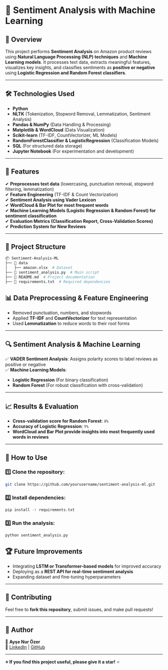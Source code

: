 # 📝 Sentiment Analysis with Machine Learning  

## 📌 Overview  
This project performs **Sentiment Analysis** on Amazon product reviews using **Natural Language Processing (NLP) techniques** and **Machine Learning models**. It processes text data, extracts meaningful features, visualizes key insights, and classifies sentiments as **positive or negative** using **Logistic Regression and Random Forest classifiers**.  

---

## 🛠 Technologies Used  
- **Python**  
- **NLTK** (Tokenization, Stopword Removal, Lemmatization, Sentiment Analysis)  
- **Pandas & NumPy** (Data Handling & Processing)  
- **Matplotlib & WordCloud** (Data Visualization)  
- **Scikit-learn** (TF-IDF, CountVectorizer, ML Models)  
- **RandomForestClassifier & LogisticRegression** (Classification Models)  
- **SQL** (For structured data storage)  
- **Jupyter Notebook** (For experimentation and development)  

---

## 🚀 Features  
✔ **Preprocesses text data** (lowercasing, punctuation removal, stopword filtering, lemmatization)  
✔ **Feature Engineering** (TF-IDF & Count Vectorization)  
✔ **Sentiment Analysis using Vader Lexicon**  
✔ **WordCloud & Bar Plot for most frequent words**  
✔ **Machine Learning Models (Logistic Regression & Random Forest) for sentiment classification**  
✔ **Evaluation Metrics (Classification Report, Cross-Validation Scores)**  
✔ **Prediction System for New Reviews**  

---

## 📂 Project Structure  
```bash
📦 Sentiment-Analysis-ML
├── 📂 data
│   ├── amazon.xlsx  # Dataset
├── 📜 sentiment_analysis.py  # Main script
├── 📜 README.md  # Project documentation
├── 📜 requirements.txt  # Required dependencies
```

## 📊 Data Preprocessing & Feature Engineering  
- Removed punctuation, numbers, and stopwords  
- Applied **TF-IDF** and **CountVectorizer** for text representation  
- Used **Lemmatization** to reduce words to their root forms  

---

## 🔍 Sentiment Analysis & Machine Learning  
✅ **VADER Sentiment Analysis**: Assigns polarity scores to label reviews as positive or negative  
✅ **Machine Learning Models**:  
   - **Logistic Regression** (For binary classification)  
   - **Random Forest** (For robust classification with cross-validation)  

---

## 📈 Results & Evaluation  
- **Cross-validation score for Random Forest**: `X%`  
- **Accuracy of Logistic Regression**: `Y%`  
- **WordCloud and Bar Plot provide insights into most frequently used words in reviews**  

---

## 🔧 How to Use  
### 1️⃣ Clone the repository:  
```bash
git clone https://github.com/yourusername/sentiment-analysis-ml.git
```
### 2️⃣ Install dependencies:  
```bash
pip install -r requirements.txt
```

### 3️⃣ Run the analysis:  
```bash
python sentiment_analysis.py
```

## 🏆 Future Improvements  
- Integrating **LSTM or Transformer-based models** for improved accuracy  
- Deploying as a **REST API for real-time sentiment analysis**  
- Expanding dataset and fine-tuning hyperparameters  

---

## 🤝 Contributing  
Feel free to **fork this repository**, submit issues, and make pull requests!  

---

## 📌 Author  
👤 **Ayşe Nur Özer**  
🔗 [LinkedIn](https://linkedin.com/in/ayse-nur-ozer) | [GitHub](https://github.com/ozeraysenur)  

---

**⭐ If you find this project useful, please give it a star!** ⭐  
